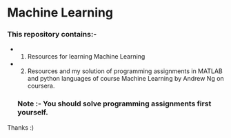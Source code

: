 # Machine Learning

### This repository contains:-
* 1. Resources for learning Machine Learning
* 2. Resources and my solution of programming assignments in MATLAB and python languages of course Machine Learning by Andrew Ng on coursera.
  ### Note :- You should solve programming assignments first yourself.
     
Thanks :)